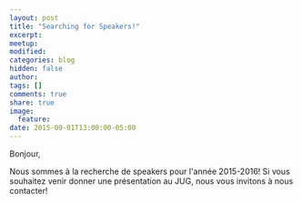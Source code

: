 ```yaml
---
layout: post
title: "Searching for Speakers!"
excerpt:
meetup:
modified:
categories: blog
hidden: false
author:
tags: []
comments: true
share: true
image:
  feature:
date: 2015-09-01T13:00:00-05:00
---
```


Bonjour,

Nous sommes à la recherche de speakers pour l'année 2015-2016! Si vous souhaitez venir donner une présentation au JUG, nous vous invitons à nous contacter!
